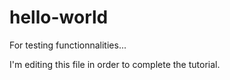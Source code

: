 # hello-world
For testing functionnalities...



I'm editing this file in order to complete the tutorial.

